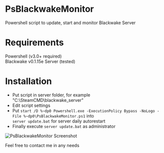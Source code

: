 # PsBlackwakeMonitor
Powershell script to update, start and monitor Blackwake Server

# Requirements
Powershell (v3.0+ required)  
Blackwake v0.1.15e Server  (tested)

# Installation
* Put script in server folder, for example "C:\SteamCMD\blackwake_server"
* Edit script settings
* Put ```start /D %~dp0 Powershell.exe -ExecutionPolicy Bypass -NoLogo -File %~dp0\PsBlackwakeMonitor.ps1``` into  
```server update.bat``` for server daily autorestart
* Finally execute ```server update.bat``` as administrator



![PsBlackwakeMonitor Screenshot](https://raw.githubusercontent.com/man4red/PsBlackwakeMonitor/screenshots/PsBlackwakeMonitor_1.png?raw=true)

Feel free to contact me in any needs
